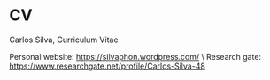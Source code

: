 # CV

Carlos Silva, Curriculum Vitae


Personal website:
https://silvaphon.wordpress.com/
\\
Research gate: https://www.researchgate.net/profile/Carlos-Silva-48
